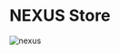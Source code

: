 # NEXUS Store

![nexus](https://github.com/khanahmed22/Nexus-Tech-Store/assets/149488316/30441daf-a906-4a04-8165-17745c06e2ba)



